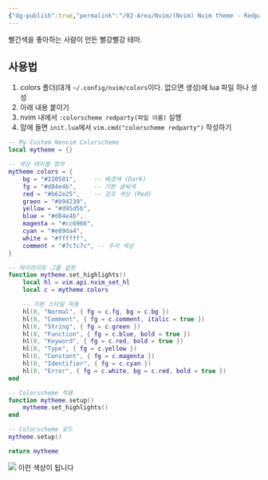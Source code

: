 ```yaml
---
{"dg-publish":true,"permalink":"/02-Area/Nvim/(Nvim) Nvim theme - Redparty/","tags":["Area/Nvim"],"noteIcon":"","created":"2025-03-01T22:57:00.000+09:00","updated":"2025-04-01T22:58:33.446+09:00"}
---
```


빨간색을 좋아하는 사람이 만든 빨강빨강 테마.

## 사용법

1. colors 폴더(대개 `~/.config/nvim/colors`이다. 없으면 생성)에 lua 파일 하나 생성
2. 아래 내용 붙이기
3. nvim 내에서 `:colorscheme redparty(파일 이름)` 실행
4. 맘에 들면 `init.lua`에서 `vim.cmd("colorscheme redparty")` 작성하기

```lua
-- My Custom Neovim Colorscheme
local mytheme = {}

-- 색상 테이블 정의
mytheme.colors = {
    bg = "#220501",     -- 배경색 (Dark)
    fg = "#d84e4b",     -- 기본 글씨색
    red = "#b62e25",    -- 강조 색상 (Red)
    green = "#b94239",
    yellow = "#d95d5b",
    blue = "#d84e4b",
    magenta = "#cc6966",
    cyan = "#e09da4",
    white = "#ffffff",
    comment = "#7c7c7c", -- 주석 색상
}

-- 하이라이트 그룹 설정
function mytheme.set_highlights()
    local hl = vim.api.nvim_set_hl
    local c = mytheme.colors

    -- 기본 스타일 적용
    hl(0, "Normal", { fg = c.fg, bg = c.bg })
    hl(0, "Comment", { fg = c.comment, italic = true })
    hl(0, "String", { fg = c.green })
    hl(0, "Function", { fg = c.blue, bold = true })
    hl(0, "Keyword", { fg = c.red, bold = true })
    hl(0, "Type", { fg = c.yellow })
    hl(0, "Constant", { fg = c.magenta })
    hl(0, "Identifier", { fg = c.cyan })
    hl(0, "Error", { fg = c.white, bg = c.red, bold = true })
end

-- Colorscheme 적용
function mytheme.setup()
    mytheme.set_highlights()
end

-- Colorscheme 로드
mytheme.setup()

return mytheme
```

![](https://i.imgur.com/j6LXkc2.jpeg)
이런 색상이 됩니다